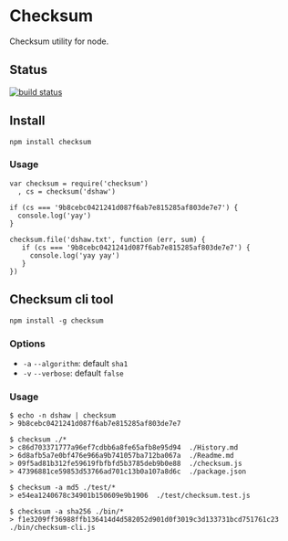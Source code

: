 # Checksum

Checksum utility for node.

## Status

[![build status](https://secure.travis-ci.org/dshaw/checksum.png)](http://travis-ci.org/dshaw/checksum)

## Install

    npm install checksum

### Usage

    var checksum = require('checksum')
      , cs = checksum('dshaw')

    if (cs === '9b8cebc0421241d087f6ab7e815285af803de7e7') {
      console.log('yay')
    }

    checksum.file('dshaw.txt', function (err, sum) {
       if (cs === '9b8cebc0421241d087f6ab7e815285af803de7e7') {
         console.log('yay yay')
       }
    })

## Checksum cli tool

    npm install -g checksum

### Options

* `-a` `--algorithm`: default `sha1`
* `-v` `--verbose`: default `false`

### Usage

    $ echo -n dshaw | checksum
    > 9b8cebc0421241d087f6ab7e815285af803de7e7

    $ checksum ./*
    > c86d703371777a96ef7cdbb6a8fe65afb8e95d94  ./History.md
    > 6d8afb5a7e0bf476e966a9b741057ba712ba067a  ./Readme.md
    > 09f5ad81b312fe59619fbfbfd5b3785deb9b0e88  ./checksum.js
    > 47396881ce59853d53766ad701c13b0a107a8d6c  ./package.json

    $ checksum -a md5 ./test/*
    > e54ea1240678c34901b150609e9b1906  ./test/checksum.test.js

    $ checksum -a sha256 ./bin/*
    > f1e3209ff36988ffb136414d4d582052d901d0f3019c3d133731bcd751761c23  ./bin/checksum-cli.js
